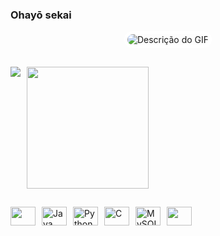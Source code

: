 ### Ohayō sekai
<div align="center">
    <img src="https://64.media.tumblr.com/039ab308035b71fb702ab11accce41d0/tumblr_nvw0ppdZAu1qf2nmdo1_500.gif" 
         alt="Descrição do GIF" 
         style="border: 5px solid white; border-radius: 15px;">
</div>




##

<div style="display: flex; gap: 10px;">
  <picture>
    <source
      srcset="https://github-readme-stats.vercel.app/api?username=Wkyouma&show_icons=true&theme=dark"
      media="(prefers-color-scheme: dark)"
    />
    <source
      srcset="https://github-readme-stats.vercel.app/api?username=Wkyouma&show_icons=true&theme=dark"
      media="(prefers-color-scheme: purple), (prefers-color-scheme: no-preference)"
    />
    <img src="https://github-readme-stats.vercel.app/api?username=Wkyouma&show_icons=true&theme=dark" />
  </picture>

  <a href="https://github.com/Wkyouma/convoychat">
    <img height=195 src="https://github-readme-stats.vercel.app/api/top-langs?username=Wkyouma&layout=compact&langs_count=8&card_width=220&theme=dark" />
  </a>
</div>

##

<div style="display: flex; gap: 10px;">
  <img height="30" width="40" src="https://cdn.jsdelivr.net/gh/devicons/devicon@latest/icons/html5/html5-original.svg" />
  <img height="30" width="40" src="https://cdn.jsdelivr.net/gh/devicons/devicon@latest/icons/java/java-original.svg" alt="Java" />
  <img height="30" width="40" src="https://cdn.jsdelivr.net/gh/devicons/devicon@latest/icons/python/python-original.svg" alt="Python" />
  <img height="30" width="40" src="https://cdn.jsdelivr.net/gh/devicons/devicon@latest/icons/c/c-original.svg" alt="C" />
  <img height="30" width="40" src="https://cdn.jsdelivr.net/gh/devicons/devicon@latest/icons/mysql/mysql-original.svg" alt="MySQL" />
  <img height="30" width="40"src="https://cdn.jsdelivr.net/gh/devicons/devicon@latest/icons/flask/flask-original.svg" />
</div>
